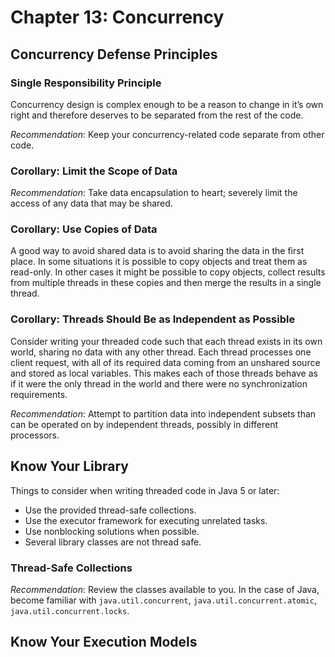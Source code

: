 # Chapter 13: Concurrency

## Concurrency Defense Principles

### Single Responsibility Principle

Concurrency design is complex enough to be a reason to change in it’s own right and therefore deserves to be separated from the rest of the code.

*Recommendation*: Keep your concurrency-related code separate from other code.

### Corollary: Limit the Scope of Data

*Recommendation*: Take data encapsulation to heart; severely limit the access of any data that may be shared.

### Corollary: Use Copies of Data

A good way to avoid shared data is to avoid sharing the data in the first place. In some situations it is possible to copy objects and treat them as read-only. In other cases it might be possible to copy objects, collect results from multiple threads in these copies and then merge the results in a single thread.

### Corollary: Threads Should Be as Independent as Possible

Consider writing your threaded code such that each thread exists in its own world, sharing no data with any other thread. Each thread processes one client request, with all of its required data coming from an unshared source and stored as local variables. This makes each of those threads behave as if it were the only thread in the world and there were no synchronization requirements.

*Recommendation*: Attempt to partition data into independent subsets than can be operated on by independent threads, possibly in different processors.

## Know Your Library

Things to consider when writing threaded code in Java 5 or later:

* Use the provided thread-safe collections.
* Use the executor framework for executing unrelated tasks.
* Use nonblocking solutions when possible.
* Several library classes are not thread safe.

### Thread-Safe Collections

*Recommendation*: Review the classes available to you. In the case of Java, become familiar with `java.util.concurrent`, `java.util.concurrent.atomic`, `java.util.concurrent.locks`.

## Know Your Execution Models
